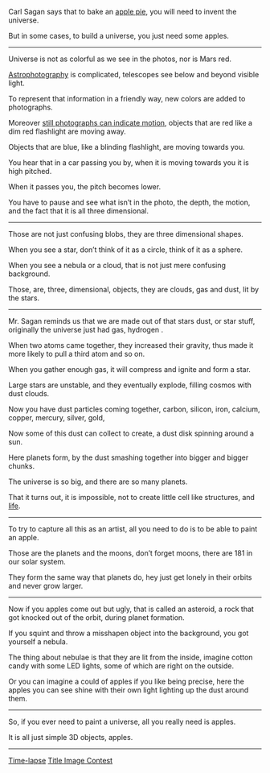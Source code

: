 Carl Sagan says that to bake an [apple pie][0],
you will need to invent the universe.

But in some cases,
to build a universe, you just need some apples.

---

Universe is not as colorful as we see in the photos,
nor is Mars red.

[Astrophotography][1] is complicated,
telescopes see below and beyond visible light.

To represent that information in a friendly way,
new colors are added to photographs.

Moreover [still photographs can indicate motion][2],
objects that are red like a dim red flashlight are moving away.

Objects that are blue, like a blinding flashlight,
are moving towards you.

You hear that in a car passing you by,
when it is moving towards you it is high pitched.

When it passes you,
the pitch becomes lower.

You have  to pause and see what isn’t in the photo,
the depth, the motion, and the fact that it is all three dimensional.

---

Those are not just confusing blobs,
they are three dimensional shapes.

When you see a star, don’t think of it as a circle,
think of it as a sphere.

When you see a nebula or a cloud,
that is not just mere confusing background.

Those, are, three, dimensional, objects,
they are clouds, gas and dust, lit by the stars.

---

Mr. Sagan reminds us that we are made out of that stars dust, or star stuff,
originally the universe just had gas, hydrogen .

When two atoms came together,
they increased their gravity, thus made it more likely to pull a third atom and so on.

When you gather enough gas,
it will compress and ignite and form a star.

Large stars are unstable, and they eventually explode,
filling cosmos with dust clouds.

Now you have dust particles coming together,
carbon, silicon, iron, calcium, copper, mercury, silver, gold,

Now some of this dust can collect to create,
a dust disk spinning around a sun.

Here planets form,
by the dust smashing together into bigger and bigger chunks.

The universe is so big,
and there are so many planets.

That it turns out, it is impossible,
not to create little cell like structures, and [life][3].

---

To try to capture all this as an artist,
all you need to do is to be able to paint an apple.

Those are the planets and the moons,
don’t forget moons, there are 181 in our solar system.

They form the same way that planets do,
hey just get lonely in their orbits and never grow larger.

---

Now if you apples come out but ugly,
that is called an asteroid, a rock that got knocked out of the orbit, during planet formation.

If you squint and throw a  misshapen object into the background,
you got yourself a nebula.

The thing about nebulae is that they are lit from the inside,
imagine cotton candy with some LED lights, some of which are right on the outside.

Or you can imagine a could of apples if you like being precise,
here the apples you can see shine with their own light lighting up the dust around them.

---

So, if you ever need to paint a universe,
all you really need is apples.

It is all just simple 3D objects,
apples.

---

[Time-lapse][A]
[Title Image Contest][B]

[A]: https://youtu.be/WtktgnrmCPk
[B]: https://www.reddit.com/r/redditgetsdrawn/comments/wd5ev2/this_is_my_kitten/iipu1js/?context=3
[0]: https://youtu.be/MSce39QSYVo?t=25
[1]: https://en.wikipedia.org/wiki/Astrophotography
[2]: https://en.wikipedia.org/wiki/File:Redshift_blueshift.svg
[3]: https://www.youtube.com/watch?v=gZpsVSVRsZk
